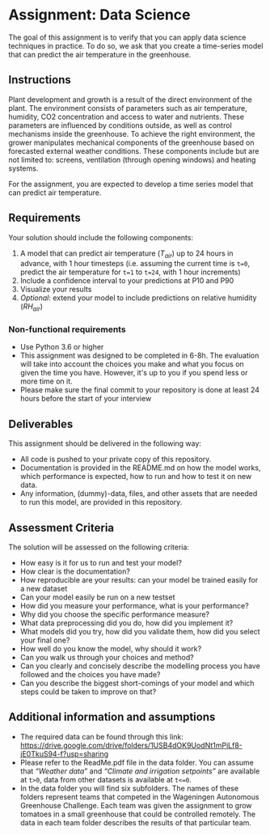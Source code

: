 
# Assignment: Data Science

The goal of this assignment is to verify that you can apply data science techniques in practice. To do so, we ask that you create a time-series model that can predict the air temperature in the greenhouse.

## Instructions

Plant development and growth is a result of the direct environment of the plant. The environment consists of parameters such as air temperature, humidity, CO2 concentration and access to water and nutrients. These parameters are influenced by conditions outside, as well as control mechanisms inside the greenhouse. To achieve the right environment, the grower manipulates mechanical components of the greenhouse based on forecasted external weather conditions. These components include but are not limited to: screens, ventilation (through opening windows) and heating systems. 

For the assignment, you are expected to develop a time series model that can predict air temperature.

## Requirements

Your solution should include the following components:

1. A model that can predict air temperature (_T<sub>air</sub>_) up to 24 hours in advance, with 1 hour timesteps (i.e. assuming the current time is `t=0`, predict the air temperature for `t=1` to `t=24`, with 1 hour increments)
2. Include a confidence interval to your predictions at P10 and P90
3. Visualize your results
4. _Optional_: extend your model to include predictions on relative humidity (_RH<sub>air</sub>_)

### Non-functional requirements

- Use Python 3.6 or higher
- This assignment was designed to be completed in 6-8h. The evaluation will take into account the choices you make and what you focus on given the time you have. However, it's up to you if you spend less or more time on it.
- Please make sure the final commit to your repository is done at least 24 hours before the start of your interview

## Deliverables

This assignment should be delivered in the following way:

- All code is pushed to your private copy of this repository.
- Documentation is provided in the README.md on how the model works, which performance is expected, how to run and how to test it on new data.
- Any information, (dummy)-data, files, and other assets that are needed to run this model, are provided in this repository.

## Assessment Criteria

The solution will be assessed on the following criteria:

- How easy is it for us to run and test your model?
- How clear is the documentation?
- How reproducible are your results: can your model be trained easily for a new dataset
- Can your model easily be run on a new testset
- How did you measure your performance, what is your performance?
- Why did you choose the specific performance measure?
- What data preprocessing did you do, how did you implement it?
- What models did you try, how did you validate them, how did you select your final one?
- How well do you know the model, why should it work?
- Can you walk us through your choices and method?
- Can you clearly and concisely describe the modelling process you have followed and the choices you have made?
- Can you describe the biggest short-comings of your model and which steps could be taken to improve on that?

## Additional information and assumptions

- The required data can be found through this link: https://drive.google.com/drive/folders/1USB4dOK9UodNt1mPiLf8-jE0TkuS94-f?usp=sharing
- Please refer to the ReadMe.pdf file in the data folder. You can assume that _“Weather data”_ and _“Climate and irrigation setpoints”_ are available at `t>0`, data from other datasets is available at `t<=0`.
- In the data folder you will find six subfolders. The names of these folders represent teams that competed in the Wageningen Autonomous Greenhouse Challenge. Each team was given the assignment to grow tomatoes in a small greenhouse that could be controlled remotely. The data in each team folder describes the results of that particular team.

